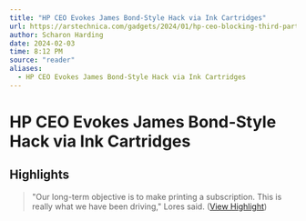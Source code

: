 ```yaml
---
title: "HP CEO Evokes James Bond-Style Hack via Ink Cartridges"
url: https://arstechnica.com/gadgets/2024/01/hp-ceo-blocking-third-party-ink-from-printers-fights-viruses/
author: Scharon Harding
date: 2024-02-03
time: 8:12 PM
source: "reader"
aliases:
  - HP CEO Evokes James Bond-Style Hack via Ink Cartridges
---
```

# HP CEO Evokes James Bond-Style Hack via Ink Cartridges

## Highlights
> "Our long-term objective is to make printing a subscription. This is really what we have been driving," Lores said. ([View Highlight](https://read.readwise.io/read/01hn19ap06m96gpr3qsr4hymse))

